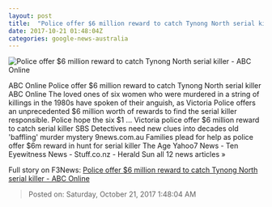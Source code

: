 ```yaml
---
layout: post
title:  "Police offer $6 million reward to catch Tynong North serial killer - ABC Online"
date: 2017-10-21 01:48:04Z
categories: google-news-australia
---
```


![Police offer $6 million reward to catch Tynong North serial killer - ABC Online](http://www.abc.net.au/news/image/9072896-1x1-700x700.jpg)

ABC Online Police offer $6 million reward to catch Tynong North serial killer ABC Online The loved ones of six women who were murdered in a string of killings in the 1980s have spoken of their anguish, as Victoria Police offers an unprecedented $6 million worth of rewards to find the serial killer responsible. Police hope the six $1 ... Victoria police offer $6 million reward to catch serial killer SBS Detectives need new clues into decades old 'baffling' murder mystery 9news.com.au Families plead for help as police offer $6m reward in hunt for serial killer The Age Yahoo7 News - Ten Eyewitness News - Stuff.co.nz - Herald Sun all 12 news articles »


Full story on F3News: [Police offer $6 million reward to catch Tynong North serial killer - ABC Online](http://www.f3nws.com/n/fAH3sC)

> Posted on: Saturday, October 21, 2017 1:48:04 AM
